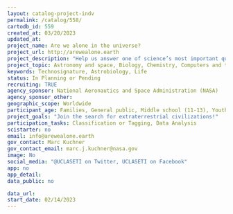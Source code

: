 ```yaml
---
layout: catalog-project-indv
permalink: /catalog/558/
cartodb_id: 559
created_at: 03/20/2023
updated_at:
project_name: Are we alone in the universe?
project_url: http://arewealone.earth
project_description: "Help us answer one of science’s most important questions. The UCLA SETI Group uses the largest fully steerable telescope on Earth to search for evidence of civilizations in our Galaxy. We observe thousands of stars and their planets with the goal of detecting radio transmissions. You will classify signals by matching them to common classes of radio frequency interference. Your classifications will be used to develop artificial intelligence tools to accelerate the search."
project_topic: Astronomy and space, Biology, Chemistry, Computers and technology, Physics
keywords: Technosignature, Astrobiology, Life
status: In Planning or Pending
recruiting: TRUE
agency_sponsor: National Aeronautics and Space Administration (NASA)
agency_sponsor_other:
geographic_scope: Worldwide
participant_age: Families, General public, Middle school (11-13), Youth/teen (up to 17)
project_goals: "Join the search for extraterrestrial civilizations!"
participation_tasks: Classification or Tagging, Data Analysis
scistarter: no
email: info@arewealone.earth
gov_contact: Marc Kuchner
gov_contact_email: marc.j.kuchner@nasa.gov
image: No
social_media: "@UCLASETI on Twitter, UCLASETI on Facebook"
app: no 
app_detail:
data_public: no

data_url:
start_date: 02/14/2023
---
```

